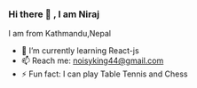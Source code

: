 ### Hi there 👋 , I am Niraj
 I am from Kathmandu,Nepal

- 🌱 I’m currently learning React-js
- 📫 Reach me: noisyking44@gmail.com
- ⚡ Fun fact: I can play Table Tennis and Chess

